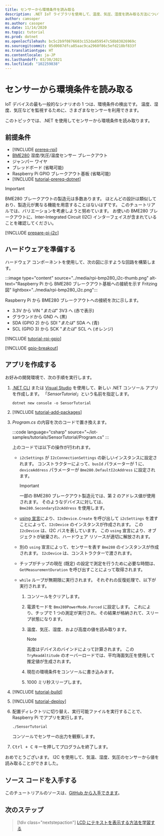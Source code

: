 ```yaml
---
title: センサーから環境条件を読み取る
description: .NET IoT ライブラリを使用して、温度、気圧、湿度を読み取る方法について説明します。
author: camsoper
ms.author: casoper
ms.date: 11/14/2020
ms.topic: tutorial
ms.prod: dotnet
ms.openlocfilehash: bc5c2b9f0876603c152da859547c58b83826969c
ms.sourcegitcommit: 05d0087dfca85aac9ca2960f86c5efd218bf833f
ms.translationtype: HT
ms.contentlocale: ja-JP
ms.lasthandoff: 03/30/2021
ms.locfileid: "102259838"
---
```

# <a name="read-environmental-conditions-from-a-sensor"></a>センサーから環境条件を読み取る

IoT デバイスの最も一般的なシナリオの 1 つは、環境条件の検出です。 温度、湿度、気圧などを監視するために、さまざまなセンサーを利用できます。

このトピックでは、.NET を使用してセンサーから環境条件を読み取ります。

## <a name="prerequisites"></a>前提条件

- [!INCLUDE [prereq-rpi](../includes/prereq-rpi.md)]
- [BME280](https://learn.adafruit.com/adafruit-bme280-humidity-barometric-pressure-temperature-sensor-breakout) 湿度/気圧/温度センサー ブレークアウト
- ジャンパー ワイヤ
- ブレッドボード (省略可能)
- Raspberry Pi GPIO ブレークアウト基板 (省略可能)
- [!INCLUDE [tutorial-prereq-dotnet](../includes/tutorial-prereq-dotnet.md)]

> [!IMPORTANT]
> BME280 ブレークアウトの製造元は多数あります。 ほとんどの設計は類似しており、製造元が異なる機能を用意することはないはずです。 このチュートリアルでは、バリエーションを考慮しようと努めています。 お使いの BME280 ブレークアウトに、Inter-Integrated Circuit (I2C) インターフェイスが含まれていることを確認してください。

[!INCLUDE [prepare-pi-i2c](../includes/prepare-pi-i2c.md)]

## <a name="prepare-the-hardware"></a>ハードウェアを準備する

ハードウェア コンポーネントを使用して、次の図に示すような回路を構築します。

:::image type="content" source="../media/rpi-bmp280_i2c-thumb.png" alt-text="Raspberry Pi から BME280 ブレークアウト基板への接続を示す Fritzing 図" lightbox="../media/rpi-bmp280_i2c.png":::

Raspberry Pi から BME280 ブレークアウトへの接続を次に示します。

- 3.3V から VIN "*または*" 3V3 へ (赤で表示)
- グラウンドから GND へ (黒)
- SDA (GPIO 2) から SDI "*または*" SDA へ (青)
- SCL (GPIO 3) から SCK "*または*" SCL へ (オレンジ)

[!INCLUDE [tutorial-rpi-gpio](../includes/tutorial-rpi-gpio.md)]

[!INCLUDE [gpio-breakout](../includes/gpio-breakout.md)]

## <a name="create-the-app"></a>アプリを作成する

お好みの開発環境で、次の手順を実行します。

1. [.NET CLI](../../core/tools/dotnet-new.md) または [Visual Studio](../../core/tutorials/with-visual-studio.md) を使用して、新しい .NET コンソール アプリを作成します。 「*SensorTutorial*」という名前を指定します。

    ```dotnetcli
    dotnet new console -o SensorTutorial
    ```

1. [!INCLUDE [tutorial-add-packages](../includes/tutorial-add-packages.md)]
1. *Program.cs* の内容を次のコードで置き換えます。

    :::code language="csharp" source="~/iot-samples/tutorials/SensorTutorial/Program.cs" :::

    上のコードでは以下の操作が行われます。

    - `i2cSettings` が `I2cConnectionSettings` の新しいインスタンスに設定されます。 コンストラクターによって、`busId` パラメーターが 1 に、`deviceAddress` パラメーターが `Bme280.DefaultI2cAddress` に設定されます。

        > [!IMPORTANT]
        > 一部の BME280 ブレークアウト製造元では、第 2 のアドレス値が使用されます。 そのようなデバイスに対しては、`Bme280.SecondaryI2cAddress` を使用します。

    - [using 宣言](../../csharp/whats-new/csharp-8.md#using-declarations)により、`I2cDevice.Create` を呼び出して `i2cSettings` を渡すことによって、`I2cDevice` のインスタンスが作成されます。 この `I2cDevice` は、I2C バスを表しています。 この `using` 宣言により、オブジェクトが破棄され、ハードウェア リソースが適切に解放されます。
    - 別の `using` 宣言によって、センサーを表す `Bme280` のインスタンスが作成されます。 `I2cDevice` は、コンストラクターで渡されます。
    - チップがチップの現在 (既定) の設定で測定を行うために必要な時間は、`GetMeasurementDuration` を呼び出すことによって取得されます。
    - `while` ループが無期限に実行されます。 それぞれの反復処理で、以下が実行されます。
        1. コンソールをクリアします。
        1. 電源モードを `Bmx280PowerMode.Forced` に設定します。 これにより、チップで 1 つの測定が実行され、その結果が格納されて、スリープ状態になります。
        1. 温度、気圧、湿度、および高度の値を読み取ります。

            > [!NOTE]
            > 高度はデバイスのバインドによって計算されます。 この `TryReadAltitude` のオーバーロードでは、平均海面気圧を使用して推定値が生成されます。

        1. 現在の環境条件をコンソールに書き込みます。
        1. 1000 ミリ秒スリープします。

1. [!INCLUDE [tutorial-build](../includes/tutorial-build.md)]
1. [!INCLUDE [tutorial-deploy](../includes/tutorial-deploy.md)]
1. 配置ディレクトリに切り替え、実行可能ファイルを実行することで、Raspberry Pi でアプリを実行します。

    ```bash
    ./SensorTutorial
    ```

    コンソールでセンサーの出力を観察します。

1. <kbd>Ctrl + C</kbd> キーを押してプログラムを終了します。

おめでとうございます。 I2C を使用して、気温、湿度、気圧のセンサーから値を読み取ることができました。

## <a name="get-the-source-code"></a>ソース コードを入手する

このチュートリアルのソースは、[GitHub から入手できます](https://github.com/MicrosoftDocs/dotnet-iot-assets/tree/master/tutorials/SensorTutorial)。

## <a name="next-steps"></a>次のステップ

> [!div class="nextstepaction"]
> [LCD にテキストを表示する方法を学習する](../tutorials/lcd-display.md)
